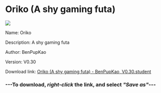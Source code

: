 # Oriko (A shy gaming futa)

<img src = "https://raw.githubusercontent.com/Arbiter1223/Daigaku-Gurashi-Custom-Students/master/Students/Files/Oriko%20(A%20shy%20gaming%20futa).png">

Name: Oriko

Description: A shy gaming futa

Author: BenPupKao

Version: V0.30

Download link: <a href="https://raw.githubusercontent.com/Arbiter1223/Daigaku-Gurashi-Custom-Students/master/Students/Files/Oriko%20(A%20shy%20gaming%20futa)%20-%20BenPupKao%2C%20V0.30.student">Oriko (A shy gaming futa) - BenPupKao, V0.30.student</a>

### ---**To download, _right-click_ the link, and select _"Save as"_**---
